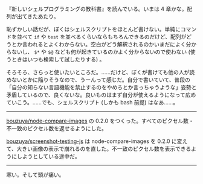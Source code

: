 『新しいシェルプログラミングの教科書』を読んでいる。いまは 4 章かな。配列が出てきたあたり。

恥ずかしい話だが、ぼくはシェルスクリプトをほとんど書けない。単純にコマンドを並べて `if` や `test` を並べるくらいならもちろんできるのだけど、配列がどうとか言われるとよくわからない。空白がどう解釈されるのかいまだによく分からないし、 `$*` や `$@` なども何が起きているのかよく分からないので使わない (使うときはいつも検索して試したりする) 。

そろそろ、さらっと使いたいところだ。……だけど、ぼくが書けても他の人が読めないとかに陥りそうなので、うーんって感じだ。自分で書いていて、普段の「自分の知らない言語機能を禁止するのをやめろとか言っちゃうような」姿勢と矛盾しているので、良くないな。良いものはまず自分が使えるようになって広めていこう。……でも、シェルスクリプト (しかも bash 前提) はなあ……。

-----

[bouzuya/node-compare-images][] の 0.2.0 をつくった。すべてのピクセル数・不一致のピクセル数を返せるようにした。

[bouzuya/screenshot-testing-js][] は node-compare-images を 0.2.0 に変えて、大きい画像の表示で崩れるのを直した。不一致のピクセル数を表示できるようにしようとしている途中だ。

-----

寒い。そして頭が痛い。

[bouzuya/node-compare-images]: https://github.com/bouzuya/node-compare-images
[bouzuya/screenshot-testing-js]: https://github.com/bouzuya/screenshot-testing-js
